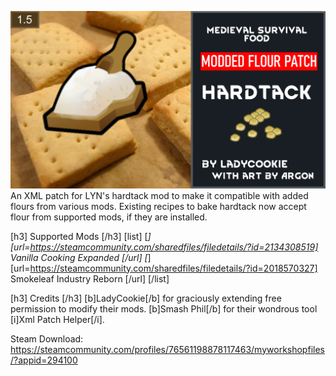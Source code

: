 ![plot](./About/Preview.png)
An XML patch for LYN's hardtack mod to make it compatible with added flours from various mods. Existing recipes to bake hardtack now accept flour from supported mods, if they are installed.

[h3] Supported Mods [/h3]
[list]
    [*][url=https://steamcommunity.com/sharedfiles/filedetails/?id=2134308519] Vanilla Cooking Expanded [/url] 
    [*][url=https://steamcommunity.com/sharedfiles/filedetails/?id=2018570327] Smokeleaf Industry Reborn [/url] 
[/list] 

[h3] Credits [/h3] 
[b]LadyCookie[/b] for graciously extending free permission to modify their mods.
[b]Smash Phil[/b] for their wondrous tool [i]Xml Patch Helper[/i].

Steam Download: https://steamcommunity.com/profiles/76561198878117463/myworkshopfiles/?appid=294100

